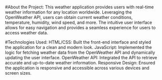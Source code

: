 #About the Project:
This weather application provides users with real-time weather information for any location worldwide. Leveraging the OpenWeather API, users can obtain current weather conditions, temperature, humidity, wind speed, and more. The intuitive user interface allows for easy navigation and provides a seamless experience for users to access weather data.

#Technologies Used:
HTML/CSS: Built the front-end interface and styled the application for a clean and modern look.
JavaScript: Implemented the logic for fetching weather data from the OpenWeather API and dynamically updating the user interface.
OpenWeather API: Integrated the API to retrieve accurate and up-to-date weather information.
Responsive Design: Ensured the application is responsive and accessible across various devices and screen sizes.
